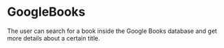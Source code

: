 # GoogleBooks
The user can search for a book inside the Google Books database and get more details about a certain title.
